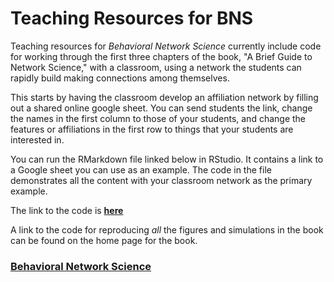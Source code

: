 
# Teaching Resources for BNS

Teaching resources for _Behavioral Network Science_ currently include code for working through the first three chapters of the book, "A Brief Guide to Network Science," with a classroom, using a network the students can rapidly build making connections among themselves. 

This starts by having the classroom develop an affiliation network by filling out a shared online google sheet.  You can send students the link, change the names in the first column to those of your students, and change the features or affiliations in the first row to things that your students are interested in.

You can run the RMarkdown file linked below in RStudio. It contains a link to a Google sheet you can use as an example.  The code in the file demonstrates all the content with your classroom network as the primary example.

The link to the code is [**here**](BNS_NetworkCode.Rmd)

A link to the code for reproducing *all* the figures and simulations in the book can be found on the home page for the book. 

### [**Behavioral Network Science**](BehavioralNetworkScience.md)

